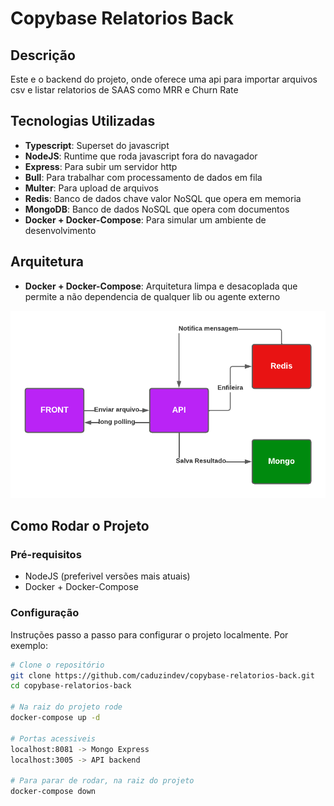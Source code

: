 # Copybase Relatorios Back

## Descrição
Este e o backend do projeto, onde oferece uma api para importar arquivos csv e listar relatorios de SAAS como MRR e Churn Rate

## Tecnologias Utilizadas

- **Typescript**: Superset do javascript
- **NodeJS**: Runtime que roda javascript fora do navagador
- **Express**: Para subir um servidor http
- **Bull**: Para trabalhar com processamento de dados em fila
- **Multer**: Para upload de arquivos
- **Redis**: Banco de dados chave valor NoSQL que opera em memoria
- **MongoDB**: Banco de dados NoSQL que opera com documentos
- **Docker + Docker-Compose**: Para simular um ambiente de desenvolvimento

## Arquitetura
- **Docker + Docker-Compose**: Arquitetura limpa e desacoplada que permite a não dependencia de qualquer lib ou agente externo

![Diagrama do Sistema](system_diagram.png)

## Como Rodar o Projeto

### Pré-requisitos
- NodeJS (preferivel versões mais atuais)
- Docker + Docker-Compose

### Configuração

Instruções passo a passo para configurar o projeto localmente. Por exemplo:

```bash
# Clone o repositório
git clone https://github.com/caduzindev/copybase-relatorios-back.git
cd copybase-relatorios-back

# Na raiz do projeto rode
docker-compose up -d

# Portas acessiveis
localhost:8081 -> Mongo Express
localhost:3005 -> API backend

# Para parar de rodar, na raiz do projeto
docker-compose down
